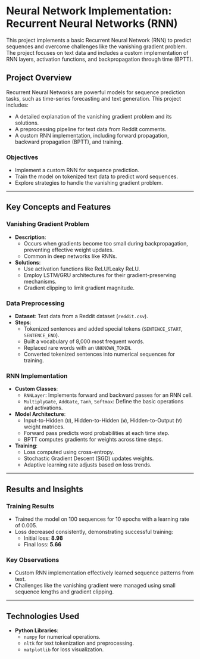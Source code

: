 # Neural Network Implementation: Recurrent Neural Networks (RNN)

This project implements a basic Recurrent Neural Network (RNN) to predict sequences and overcome challenges like the vanishing gradient problem. The project focuses on text data and includes a custom implementation of RNN layers, activation functions, and backpropagation through time (BPTT).

## Project Overview

Recurrent Neural Networks are powerful models for sequence prediction tasks, such as time-series forecasting and text generation. This project includes:
- A detailed explanation of the vanishing gradient problem and its solutions.
- A preprocessing pipeline for text data from Reddit comments.
- A custom RNN implementation, including forward propagation, backward propagation (BPTT), and training.

### Objectives
- Implement a custom RNN for sequence prediction.
- Train the model on tokenized text data to predict word sequences.
- Explore strategies to handle the vanishing gradient problem.

---

## Key Concepts and Features

### Vanishing Gradient Problem
- **Description**:
  - Occurs when gradients become too small during backpropagation, preventing effective weight updates.
  - Common in deep networks like RNNs.
- **Solutions**:
  - Use activation functions like ReLU/Leaky ReLU.
  - Employ LSTM/GRU architectures for their gradient-preserving mechanisms.
  - Gradient clipping to limit gradient magnitude.

### Data Preprocessing
- **Dataset**: Text data from a Reddit dataset (`reddit.csv`).
- **Steps**:
  - Tokenized sentences and added special tokens (`SENTENCE_START`, `SENTENCE_END`).
  - Built a vocabulary of 8,000 most frequent words.
  - Replaced rare words with an `UNKNOWN_TOKEN`.
  - Converted tokenized sentences into numerical sequences for training.

### RNN Implementation
- **Custom Classes**:
  - `RNNLayer`: Implements forward and backward passes for an RNN cell.
  - `MultiplyGate`, `AddGate`, `Tanh`, `Softmax`: Define the basic operations and activations.
- **Model Architecture**:
  - Input-to-Hidden (`U`), Hidden-to-Hidden (`W`), Hidden-to-Output (`V`) weight matrices.
  - Forward pass predicts word probabilities at each time step.
  - BPTT computes gradients for weights across time steps.
- **Training**:
  - Loss computed using cross-entropy.
  - Stochastic Gradient Descent (SGD) updates weights.
  - Adaptive learning rate adjusts based on loss trends.

---

## Results and Insights

### Training Results
- Trained the model on 100 sequences for 10 epochs with a learning rate of 0.005.
- Loss decreased consistently, demonstrating successful training:
  - Initial loss: **8.98**
  - Final loss: **5.66**

### Key Observations
- Custom RNN implementation effectively learned sequence patterns from text.
- Challenges like the vanishing gradient were managed using small sequence lengths and gradient clipping.

---

## Technologies Used

- **Python Libraries**:
  - `numpy` for numerical operations.
  - `nltk` for text tokenization and preprocessing.
  - `matplotlib` for loss visualization.


